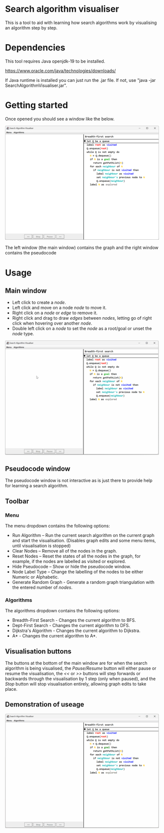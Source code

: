 # Search algorithm visualiser
This is a tool to aid with learning how search algorithms work by visualising an algorithm step by step.

# Dependencies
This tool requires Java openjdk-19 to be installed.

https://www.oracle.com/java/technologies/downloads/

If Java runtime is installed you can just run the .jar file. If not, use "java -jar SearchAlgorithmVisualiser.jar".

# Getting started
Once opened you should see a window like the below.

![image](StartWindow.png)

The left window (the main window) contains the graph and the right window contains the pseudocode

# Usage
## Main window
- Left click to create a _node_.
- Left click and move on a node _node_ to move it.
- Right click on a _node_ or _edge_ to remove it.
- Right click and drag to draw _edges_ between _nodes_, letting go of right click when hovering over another _node_.
- Double left click on a _node_ to set the _node_ as a root/goal or unset the _node_ type.

![image](MainWindowActions.gif)

## Pseudocode window
The pseudocode window is not interactive as is just there to provide help for learning a search algorithm.

## Toolbar
### Menu
The menu dropdown contains the following options:
- Run Algorithm – Run the current search algorithm on the current graph and start the visualisation. (Disables graph edits and some menu items, until visualisation is stopped)
- Clear Nodes – Remove all of the nodes in the graph.
- Reset Nodes – Reset the states of all the nodes in the graph, for example, if the nodes are labelled as visited or explored.
- Hide Pseudocode – Show or hide the pseudocode window.
- Node Label Type – Change the labelling of the nodes to be either Numeric or Alphabetic.
- Generate Random Graph - Generate a random graph triangulation with the entered number of _nodes_.

### Algorithms
The algorithms dropdown contains the following options:
- Breadth-First Search - Changes the current algorithm to BFS.
- Dept-First Search - Changes the current algorithm to DFS.
- Dijkstra's Algorithm - Changes the current algorithm to Dijkstra.
- A* - Changes the current algorithm to A*.

## Visualisation buttons
The buttons at the bottom of the main window are for when the search algorithm is being visualised, the _Pause/Resume_ button will either pause or resume the visualisation, the _<<_ or _>>_ buttons will step forwards or backwards through the visualisation by 1 step (only when paused), and the _Stop_ button will stop visualisation entirely, allowing graph edits to take place.

## Demonstration of useage
![image](DemonstrationOfUsage.gif)
